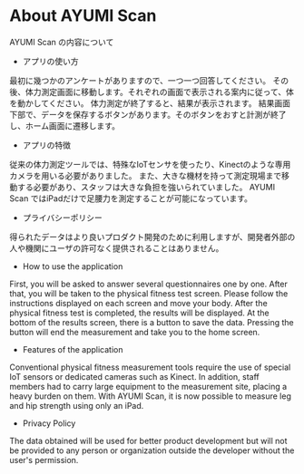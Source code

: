 # About AYUMI Scan


AYUMI Scan の内容について

- アプリの使い方

最初に幾つかのアンケートがありますので、一つ一つ回答してください。
その後、体力測定画面に移動します。それぞれの画面で表示される案内に従って、体を動かしてください。
体力測定が終了すると、結果が表示されます。
結果画面下部で、データを保存するボタンがあります。そのボタンをおすと計測が終了し、ホーム画面に遷移します。

- アプリの特徴

従来の体力測定ツールでは、特殊なIoTセンサを使ったり、Kinectのような専用カメラを用いる必要がありました。
また、大きな機材を持って測定現場まで移動する必要があり、スタッフは大きな負担を強いられていました。
AYUMI Scan ではiPadだけで足腰力を測定することが可能になっています。

- プライバシーポリシー

得られたデータはより良いプロダクト開発のために利用しますが、開発者外部の人や機関にユーザの許可なく提供されることはありません。

- How to use the application

First, you will be asked to answer several questionnaires one by one.
After that, you will be taken to the physical fitness test screen. Please follow the instructions displayed on each screen and move your body.
After the physical fitness test is completed, the results will be displayed.
At the bottom of the results screen, there is a button to save the data. Pressing the button will end the measurement and take you to the home screen.

- Features of the application

Conventional physical fitness measurement tools require the use of special IoT sensors or dedicated cameras such as Kinect.
In addition, staff members had to carry large equipment to the measurement site, placing a heavy burden on them.
With AYUMI Scan, it is now possible to measure leg and hip strength using only an iPad.

- Privacy Policy

The data obtained will be used for better product development but will not be provided to any person or organization outside the developer without the user's permission.

